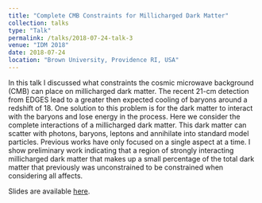 ```yaml
---
title: "Complete CMB Constraints for Millicharged Dark Matter"
collection: talks
type: "Talk"
permalink: /talks/2018-07-24-talk-3
venue: "IDM 2018"
date: 2018-07-24
location: "Brown University, Providence RI, USA"
---
```


In this talk I discussed what constraints the cosmic microwave background (CMB) can place on millicharged dark matter.  The recent 21-cm detection from EDGES lead to a greater then expected cooling of baryons around a redshift of 18.  One solution to this problem is for the dark matter to interact with the baryons and lose energy in the process.  Here we consider the complete interactions of a millicharged dark matter.  This dark matter can scatter with photons, baryons, leptons and annihilate into standard model particles.  Previous works have only focused on a single aspect at a time.  I show preliminary work indicating that a region of strongly interacting millicharged dark matter that makes up a small percentage of the total dark matter that previously was unconstrained to be constrained when considering all affects. 

Slides are available [here](https://indico.cern.ch/event/699961/contributions/3043367/attachments/1692652/2723697/IDM_2018_dpfeffer.pdf).
